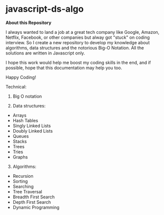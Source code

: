 # javascript-ds-algo

**About this Repository**

I always wanted to land a job at a great tech company like Google, Amazon, Netflix, Facebook, or other companies but alway got "stuck" on coding interview.
So I create a new repository to develop my knowledge about algorithms, data structures and the notorious Big-O Notation. All the solutions are written in Javascript only.

I hope this work would help me boost my coding skills in the end, and if possible, hope that this documentation may help you too.

Happy Coding!

Technical:

1. Big O notation

2. Data structures:

- Arrays
- Hash Tables
- Singly Linked Lists
- Doubly Linked Lists
- Queues
- Stacks
- Trees
- Tries
- Graphs

3. Algorithms:

- Recursion
- Sorting
- Searching
- Tree Traversal
- Breadth First Search
- Depth First Search
- Dynamic Programming
